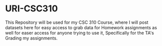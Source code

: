 # URI-CSC310

This Repository will be used for my CSC 310 Course, where I will post datasets here for easy access to grab data for Homework assignments as well for easer access for anyone trying to use it, Specifically for the TA's Grading my assignments. 
